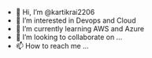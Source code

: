 - 👋 Hi, I’m @kartikrai2206
- 👀 I’m interested in Devops and Cloud
- 🌱 I’m currently learning AWS and Azure
- 💞️ I’m looking to collaborate on ...
- 📫 How to reach me ...

<!---
kartikrai2206/kartikrai2206 is a ✨ special ✨ repository because its `README.md` (this file) appears on your GitHub profile.
You can click the Preview link to take a look at your changes.
--->
